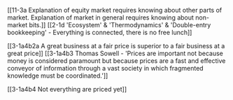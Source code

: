 [[11-3a Explanation of equity market requires knowing about other parts of market. Explanation of market in general requires knowing about non-market bits.]]
	[[2-1d 'Ecosystem' & 'Thermodynamics' & 'Double-entry bookkeeping' - Everything is connected, there is no free lunch]]

[[3-1a4b2a A great business at a fair price is superior to a fair business at a great price]]
[[3-1a4b3 Thomas Sowell - 'Prices are important not because money is considered paramount but because prices are a fast and effective conveyor of information through a vast society in which fragmented knowledge must be coordinated.']]

[[3-1a4b4 Not everything are priced yet]]
